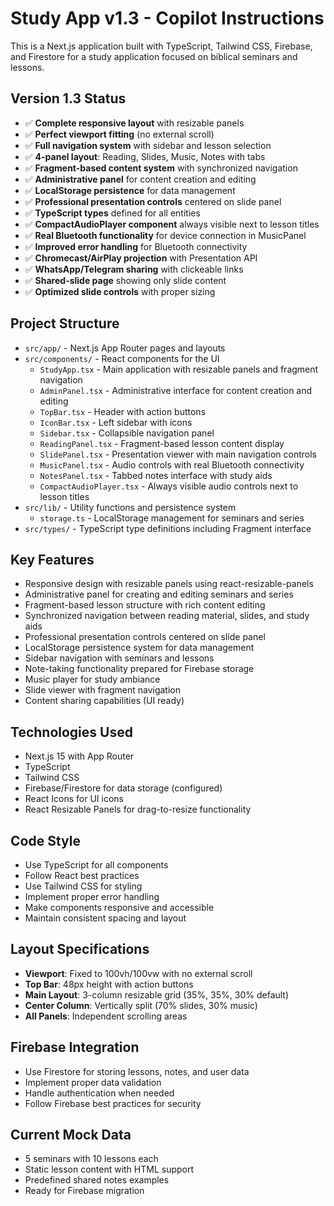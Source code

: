 <!-- Use this file to provide workspace-specific custom instructions to Copilot. For more details, visit https://code.visualstudio.com/docs/copilot/copilot-customization#_use-a-githubcopilotinstructionsmd-file -->

# Study App v1.3 - Copilot Instructions

This is a Next.js application built with TypeScript, Tailwind CSS, Firebase, and Firestore for a study application focused on biblical seminars and lessons.

## Version 1.3 Status
- ✅ **Complete responsive layout** with resizable panels
- ✅ **Perfect viewport fitting** (no external scroll)
- ✅ **Full navigation system** with sidebar and lesson selection
- ✅ **4-panel layout**: Reading, Slides, Music, Notes with tabs
- ✅ **Fragment-based content system** with synchronized navigation
- ✅ **Administrative panel** for content creation and editing
- ✅ **LocalStorage persistence** for data management
- ✅ **Professional presentation controls** centered on slide panel
- ✅ **TypeScript types** defined for all entities
- ✅ **CompactAudioPlayer component** always visible next to lesson titles
- ✅ **Real Bluetooth functionality** for device connection in MusicPanel
- ✅ **Improved error handling** for Bluetooth connectivity
- ✅ **Chromecast/AirPlay projection** with Presentation API
- ✅ **WhatsApp/Telegram sharing** with clickeable links
- ✅ **Shared-slide page** showing only slide content
- ✅ **Optimized slide controls** with proper sizing

## Project Structure
- `src/app/` - Next.js App Router pages and layouts
- `src/components/` - React components for the UI
  - `StudyApp.tsx` - Main application with resizable panels and fragment navigation
  - `AdminPanel.tsx` - Administrative interface for content creation and editing
  - `TopBar.tsx` - Header with action buttons
  - `IconBar.tsx` - Left sidebar with icons
  - `Sidebar.tsx` - Collapsible navigation panel
  - `ReadingPanel.tsx` - Fragment-based lesson content display
  - `SlidePanel.tsx` - Presentation viewer with main navigation controls
  - `MusicPanel.tsx` - Audio controls with real Bluetooth connectivity
  - `NotesPanel.tsx` - Tabbed notes interface with study aids
  - `CompactAudioPlayer.tsx` - Always visible audio controls next to lesson titles
- `src/lib/` - Utility functions and persistence system
  - `storage.ts` - LocalStorage management for seminars and series
- `src/types/` - TypeScript type definitions including Fragment interface

## Key Features
- Responsive design with resizable panels using react-resizable-panels
- Administrative panel for creating and editing seminars and series
- Fragment-based lesson structure with rich content editing
- Synchronized navigation between reading material, slides, and study aids
- Professional presentation controls centered on slide panel
- LocalStorage persistence system for data management
- Sidebar navigation with seminars and lessons
- Note-taking functionality prepared for Firebase storage
- Music player for study ambiance
- Slide viewer with fragment navigation
- Content sharing capabilities (UI ready)

## Technologies Used
- Next.js 15 with App Router
- TypeScript
- Tailwind CSS
- Firebase/Firestore for data storage (configured)
- React Icons for UI icons
- React Resizable Panels for drag-to-resize functionality

## Code Style
- Use TypeScript for all components
- Follow React best practices
- Use Tailwind CSS for styling
- Implement proper error handling
- Make components responsive and accessible
- Maintain consistent spacing and layout

## Layout Specifications
- **Viewport**: Fixed to 100vh/100vw with no external scroll
- **Top Bar**: 48px height with action buttons
- **Main Layout**: 3-column resizable grid (35%, 35%, 30% default)
- **Center Column**: Vertically split (70% slides, 30% music)
- **All Panels**: Independent scrolling areas

## Firebase Integration
- Use Firestore for storing lessons, notes, and user data
- Implement proper data validation
- Handle authentication when needed
- Follow Firebase best practices for security

## Current Mock Data
- 5 seminars with 10 lessons each
- Static lesson content with HTML support
- Predefined shared notes examples
- Ready for Firebase migration
